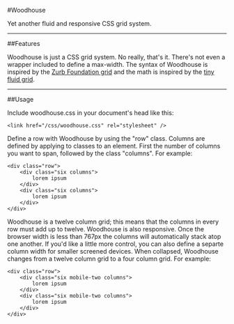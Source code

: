 #Woodhouse

Yet another fluid and responsive CSS grid system.

---

##Features

Woodhouse is just a CSS grid system. No really, that's it. There's not even a wrapper included to define a max-width. The syntax of Woodhouse is inspired by the [Zurb Foundation grid](http://foundation.zurb.com/docs/grid.php) and the math is inspired by the [tiny fluid grid](http://www.tinyfluidgrid.com/).

---

##Usage

Include woodhouse.css in your document's head like this:

```
<link href="/css/woodhouse.css" rel="stylesheet" />
``` 

Define a row with Woodhouse by using the "row" class. Columns are defined by applying to classes to an element. First the number of columns you want to span, followed by the class "columns". For example:

```
<div class="row">
	<div class="six columns">
		lorem ipsum
	</div>
	<div class="six columns">
		lorem ipsum
	</div>
</div> 
```

Woodhouse is a twelve column grid; this means that the columns in every row must add up to twelve. Woodhouse is also responsive. Once the browser width is less than 767px the columns will automatically stack atop one another. If you'd like a little more control, you can also define a separte column width for smaller screened devices. When collapsed, Woodhouse changes from a twelve column grid to a four column grid. For example:

```
<div class="row">
	<div class="six mobile-two columns">
		lorem ipsum
	</div>
	<div class="six mobile-two columns">
		lorem ipsum
	</div>
</div> 
```
